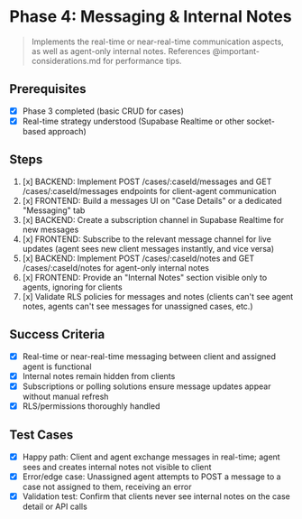 # Phase 4: Messaging & Internal Notes

> Implements the real-time or near-real-time communication aspects, as well as agent-only internal notes. References @important-considerations.md for performance tips.

## Prerequisites
- [x] Phase 3 completed (basic CRUD for cases)
- [x] Real-time strategy understood (Supabase Realtime or other socket-based approach)

## Steps
1. [x] BACKEND: Implement POST /cases/:caseId/messages and GET /cases/:caseId/messages endpoints for client-agent communication  
2. [x] FRONTEND: Build a messages UI on "Case Details" or a dedicated "Messaging" tab  
3. [x] BACKEND: Create a subscription channel in Supabase Realtime for new messages 
4. [x] FRONTEND: Subscribe to the relevant message channel for live updates (agent sees new client messages instantly, and vice versa)  
5. [x] BACKEND: Implement POST /cases/:caseId/notes and GET /cases/:caseId/notes for agent-only internal notes  
6. [x] FRONTEND: Provide an "Internal Notes" section visible only to agents, ignoring for clients  
7. [x] Validate RLS policies for messages and notes (clients can't see agent notes, agents can't see messages for unassigned cases, etc.)

## Success Criteria
- [x] Real-time or near-real-time messaging between client and assigned agent is functional  
- [x] Internal notes remain hidden from clients  
- [x] Subscriptions or polling solutions ensure message updates appear without manual refresh  
- [x] RLS/permissions thoroughly handled

## Test Cases
- [x] Happy path: Client and agent exchange messages in real-time; agent sees and creates internal notes not visible to client  
- [x] Error/edge case: Unassigned agent attempts to POST a message to a case not assigned to them, receiving an error  
- [x] Validation test: Confirm that clients never see internal notes on the case detail or API calls 
